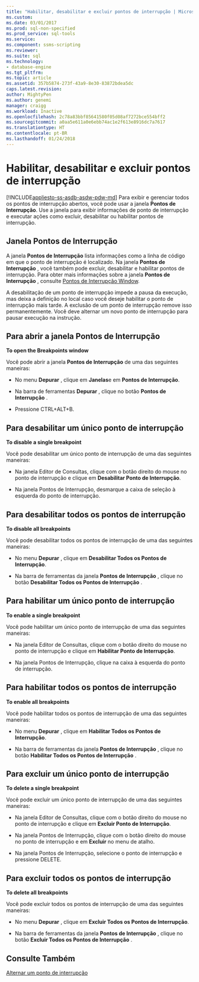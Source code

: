 ```yaml
---
title: "Habilitar, desabilitar e excluir pontos de interrupção | Microsoft Docs"
ms.custom: 
ms.date: 03/01/2017
ms.prod: sql-non-specified
ms.prod_service: sql-tools
ms.service: 
ms.component: ssms-scripting
ms.reviewer: 
ms.suite: sql
ms.technology:
- database-engine
ms.tgt_pltfrm: 
ms.topic: article
ms.assetid: 357b5874-273f-43a9-8e30-83872bdea5dc
caps.latest.revision: 
author: MightyPen
ms.author: genemi
manager: craigg
ms.workload: Inactive
ms.openlocfilehash: 2c78a83bbf85641580f05d08af7272bce554bff2
ms.sourcegitcommit: a0aa5e611a0e6ebb74ac1e2f613e8916dc7a7617
ms.translationtype: HT
ms.contentlocale: pt-BR
ms.lasthandoff: 01/24/2018
---
```

# <a name="enable-disable-and-delete-breakpoints"></a>Habilitar, desabilitar e excluir pontos de interrupção
[!INCLUDE[appliesto-ss-asdb-asdw-pdw-md](../../includes/appliesto-ss-asdb-asdw-pdw-md.md)] Para exibir e gerenciar todos os pontos de interrupção abertos, você pode usar a janela **Pontos de Interrupção**. Use a janela para exibir informações de ponto de interrupção e executar ações como excluir, desabilitar ou habilitar pontos de interrupção.  
  
## <a name="the-breakpoints-window"></a>Janela Pontos de Interrupção  
 A janela **Pontos de Interrupção** lista informações como a linha de código em que o ponto de interrupção é localizado. Na janela **Pontos de Interrupção** , você também pode excluir, desabilitar e habilitar pontos de interrupção. Para obter mais informações sobre a janela **Pontos de Interrupção** , consulte [Pontos de Interrupção Window](../../relational-databases/scripting/transact-sql-debugger-breakpoints-window.md).  
  
 A desabilitação de um ponto de interrupção impede a pausa da execução, mas deixa a definição no local caso você deseje habilitar o ponto de interrupção mais tarde. A exclusão de um ponto de interrupção remove isso permanentemente. Você deve alternar um novo ponto de interrupção para pausar execução na instrução.  
  
## <a name="to-open-the-breakpoints-window"></a>Para abrir a janela Pontos de Interrupção  
 **To open the Breakpoints window**  
  
 Você pode abrir a janela **Pontos de Interrupção** de uma das seguintes maneiras:  
  
-   No menu **Depurar** , clique em **Janelas**e em **Pontos de Interrupção**.  
  
-   Na barra de ferramentas **Depurar** , clique no botão **Pontos de Interrupção** .  
  
-   Pressione CTRL+ALT+B.  
  
## <a name="to-disable-a-single-breakpoint"></a>Para desabilitar um único ponto de interrupção  
 **To disable a single breakpoint**  
  
 Você pode desabilitar um único ponto de interrupção de uma das seguintes maneiras:  
  
-   Na janela Editor de Consultas, clique com o botão direito do mouse no ponto de interrupção e clique em **Desabilitar Ponto de Interrupção**.  
  
-   Na janela Pontos de Interrupção, desmarque a caixa de seleção à esquerda do ponto de interrupção.  
  
## <a name="to-disable-all-breakpoints"></a>Para desabilitar todos os pontos de interrupção  
 **To disable all breakpoints**  
  
 Você pode desabilitar todos os pontos de interrupção de uma das seguintes maneiras:  
  
-   No menu **Depurar** , clique em **Desabilitar Todos os Pontos de Interrupção**.  
  
-   Na barra de ferramentas da janela **Pontos de Interrupção** , clique no botão **Desabilitar Todos os Pontos de Interrupção** .  
  
## <a name="to-enable-a-single-breakpoint"></a>Para habilitar um único ponto de interrupção  
 **To enable a single breakpoint**  
  
 Você pode habilitar um único ponto de interrupção de uma das seguintes maneiras:  
  
-   Na janela Editor de Consultas, clique com o botão direito do mouse no ponto de interrupção e clique em **Habilitar Ponto de Interrupção**.  
  
-   Na janela Pontos de Interrupção, clique na caixa à esquerda do ponto de interrupção.  
  
## <a name="to-enable-all-breakpoints"></a>Para habilitar todos os pontos de interrupção  
 **To enable all breakpoints**  
  
 Você pode habilitar todos os pontos de interrupção de uma das seguintes maneiras:  
  
-   No menu **Depurar** , clique em **Habilitar Todos os Pontos de Interrupção**.  
  
-   Na barra de ferramentas da janela **Pontos de Interrupção** , clique no botão **Habilitar Todos os Pontos de Interrupção** .  
  
## <a name="to-delete-a-single-breakpoint"></a>Para excluir um único ponto de interrupção  
 **To delete a single breakpoint**  
  
 Você pode excluir um único ponto de interrupção de uma das seguintes maneiras:  
  
-   Na janela Editor de Consultas, clique com o botão direito do mouse no ponto de interrupção e clique em **Excluir Ponto de Interrupção**.  
  
-   Na janela Pontos de Interrupção, clique com o botão direito do mouse no ponto de interrupção e em **Excluir** no menu de atalho.  
  
-   Na janela Pontos de Interrupção, selecione o ponto de interrupção e pressione DELETE.  
  
## <a name="to-delete-all-breakpoints"></a>Para excluir todos os pontos de interrupção  
 **To delete all breakpoints**  
  
 Você pode excluir todos os pontos de interrupção de uma das seguintes maneiras:  
  
-   No menu **Depurar** , clique em **Excluir Todos os Pontos de Interrupção**.  
  
-   Na barra de ferramentas da janela **Pontos de Interrupção** , clique no botão **Excluir Todos os Pontos de Interrupção** .  
  
## <a name="see-also"></a>Consulte Também  
 [Alternar um ponto de interrupção](../../relational-databases/scripting/toggle-a-breakpoint.md)  
  
  
